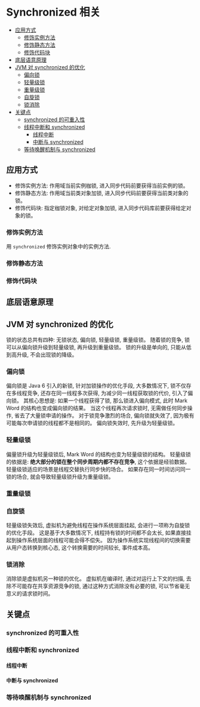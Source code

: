 # Synchronized 相关

- [应用方式](#应用方式)
  - [修饰实例方法](#修饰实例方法)
  - [修饰静态方法](#修饰静态方法)
  - [修饰代码块](#修饰代码块)
- [底层语意原理](#底层语意原理)
- [JVM 对 synchronized 的优化](#jvm-对-synchronized-的优化)
  - [偏向锁](#偏向锁)
  - [轻量级锁](#轻量级锁)
  - [重量级锁](#重量级锁)
  - [自旋锁](#自旋锁)
  - [锁消除](#锁消除)
- [关键点](#关键点)
  - [synchronized 的可重入性](#synchronized-的可重入性)
  - [线程中断和 synchronized](#线程中断和-synchronized)
    - [线程中断](#线程中断)
    - [中断与 synchronized](#中断与-synchronized)
  - [等待唤醒机制与 synchronized](#等待唤醒机制与-synchronized)

## 应用方式

- 修饰实例方法: 作用域当前实例枷锁, 进入同步代码前要获得当前实例的锁。
- 修饰静态方法: 作用域当前类对象加锁, 进入同步代码前要获得当前类对象的锁。
- 修饰代码块: 指定枷锁对象, 对给定对象加锁, 进入同步代码库前要获得给定对象的锁。

### 修饰实例方法

用 `synchronized` 修饰实例对象中的实例方法.

### 修饰静态方法

### 修饰代码块

## 底层语意原理

## JVM 对 synchronized 的优化

锁的状态总共有四种: 无锁状态, 偏向锁, 轻量级锁, 重量级锁。 随着锁的竞争, 锁可以从偏向锁升级到轻量级锁, 再升级到重量级锁。 锁的升级是单向的, 只能从低到高升级, 不会出现锁的降级。

### 偏向锁

偏向锁是 Java 6 引入的新锁, 针对加锁操作的优化手段, 大多数情况下, 锁不仅存在多线程竞争, 还存在同一线程多次获得, 为减少同一线程获取锁的代价, 引入了偏向锁。 其核心思想是: 如果一个线程获得了锁, 那么锁进入偏向模式, 此时 Mark Word 的结构也变成偏向锁的结果。 当这个线程再次请求锁时, 无需做任何同步操作, 省去了大量锁申请的操作。 对于锁竞争激烈的场合, 偏向锁就失效了, 因为极有可能每次申请锁的线程都不是相同的。 偏向锁失效时, 先升级为轻量级锁。

### 轻量级锁

偏量锁升级为轻量级锁后, Mark Word 的结构也变为轻量级锁的结构。 轻量级锁的依据是: **绝大部分的锁在整个同步周期内都不存在竞争**, 这个依据是经验数据。 轻量级锁适应的场景是线程交替执行同步快的场合。 如果存在同一时间访问同一锁的场合, 就会导致轻量级锁升级为重量级锁。

### 重量级锁

### 自旋锁

轻量级锁失效后, 虚拟机为避免线程在操作系统层面挂起, 会进行一项称为自旋锁的优化手段。 这是基于大多数情况下, 线程持有锁的时间都不会太长, 如果直接挂起到操作系统层面的线程可能会得不偿失。 因为操作系统实现线程间的切换需要从用户态转换到核心态, 这个转换需要的时间较长, 事件成本高。

### 锁消除

消除锁是虚拟机另一种锁的优化。 虚拟机在编译时, 通过对运行上下文的扫描, 去除不可能存在共享资源竞争的锁, 通过这种方式消除没有必要的锁, 可以节省毫无意义的请求锁时间。

## 关键点

### synchronized 的可重入性

### 线程中断和 synchronized

#### 线程中断

#### 中断与 synchronized

### 等待唤醒机制与 synchronized
